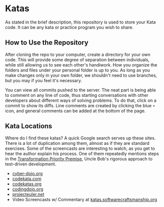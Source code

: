 # Katas

As stated in the brief description, this repository is used to store your Kata code. It can be any kata or practice program you wish to share.

## How to Use the Repository

After cloning the repo to your computer, create a directory for your own code. This will provide some degree of separation between individuals, while still allowing us to see each other's handiwork. How you organize the folders and files under your personal folder is up to you. As long as you make changes only in your own folder, we shouldn't need to use branches, but you may if you feel it's necessary.

You can view all commits pushed to the server. The neat part is being able to comment on any line of code, thus starting conversations with other developers about different ways of solving problems. To do that, click on a commit to show its diffs. Line comments are created by clicking the blue `+` icon, and general comments can be added at the bottom of the page.

## Kata Locations

Where do I find these katas? A quick Google search serves up these sites. There is a lot of duplication among them, almost as if they are standard exercises. Some of the screencasts are interesting to watch, as you get to hear the author explain his process. One of them repeatedly mentions steps in the [Transformation Priority Premise](https://www.wikiwand.com/en/Transformation_Priority_Premise), Uncle Bob's rigorous approach to test-driven development.

- [cyber-dojo.org](http://cyber-dojo.org/)
- [codekata.com](http://codekata.com/)
- [codekatas.org](http://www.codekatas.org/)
- [codingdojo.org](http://codingdojo.org/cgi-bin/index.pl?KataCatalogue)
- [projecteuler.net](https://projecteuler.net)
- Video Screencasts w/ Commentary at [katas.softwarecraftsmanship.org](http://katas.softwarecraftsmanship.org/)
